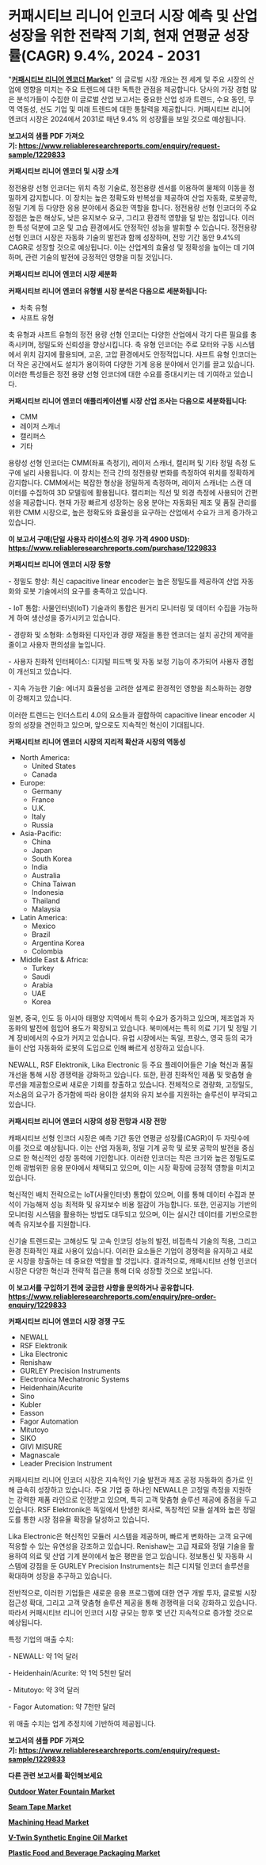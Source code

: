<p><h1>커패시티브 리니어 인코더 시장 예측 및 산업 성장을 위한 전략적 기회, 현재 연평균 성장률(CAGR) 9.4%, 2024 - 2031</h1></p><p>"<strong><a href="https://www.reliableresearchreports.com/capacitive-linear-encoder-r1229833?utm_campaign=106&utm_medium=7&utm_source=Github&utm_content=ia&utm_term=30122024&utm_id=capacitive-linear-encoder">커패시티브 리니어 엔코더 Market</a></strong>" 의 글로벌 시장 개요는 전 세계 및 주요 시장의 산업에 영향을 미치는 주요 트렌드에 대한 독특한 관점을 제공합니다. 당사의 가장 경험 많은 분석가들이 수집한 이 글로벌 산업 보고서는 중요한 산업 성과 트렌드, 수요 동인, 무역 역동성, 선도 기업 및 미래 트렌드에 대한 통찰력을 제공합니다. 커패시티브 리니어 엔코더 시장은 2024에서 2031로 매년 9.4% 의 성장률을 보일 것으로 예상됩니다.&nbsp;</p>
<p><strong>보고서의 샘플 PDF 가져오기:&nbsp;<a href="https://www.reliableresearchreports.com/enquiry/request-sample/1229833?utm_campaign=106&utm_medium=7&utm_source=Github&utm_content=ia&utm_term=30122024&utm_id=capacitive-linear-encoder">https://www.reliableresearchreports.com/enquiry/request-sample/1229833</a></strong></p>
<p><strong>커패시티브 리니어 엔코더 및 시장 소개</strong></p>
<p><p>정전용량 선형 인코더는 위치 측정 기술로, 정전용량 센서를 이용하여 물체의 이동을 정밀하게 감지합니다. 이 장치는 높은 정확도와 반복성을 제공하여 산업 자동화, 로봇공학, 정밀 기계 등 다양한 응용 분야에서 중요한 역할을 합니다. 정전용량 선형 인코더의 주요 장점은 높은 해상도, 낮은 유지보수 요구, 그리고 환경적 영향을 덜 받는 점입니다. 이러한 특성 덕분에 고온 및 고습 환경에서도 안정적인 성능을 발휘할 수 있습니다. 정전용량 선형 인코더 시장은 자동화 기술의 발전과 함께 성장하며, 전망 기간 동안 9.4%의 CAGR로 성장할 것으로 예상됩니다. 이는 산업계의 효율성 및 정확성을 높이는 데 기여하며, 관련 기술의 발전에 긍정적인 영향을 미칠 것입니다.</p></p>
<p><strong>커패시티브 리니어 엔코더 시장 세분화</strong></p>
<p><strong>커패시티브 리니어 엔코더 유형별 시장 분석은 다음으로 세분화됩니다:</strong></p>
<p><ul><li>차축 유형</li><li>샤프트 유형</li></ul></p>
<p><p>축 유형과 샤프트 유형의 정전 용량 선형 인코더는 다양한 산업에서 각기 다른 필요를 충족시키며, 정밀도와 신뢰성을 향상시킵니다. 축 유형 인코더는 주로 모터와 구동 시스템에서 위치 감지에 활용되며, 고온, 고압 환경에서도 안정적입니다. 샤프트 유형 인코더는 더 작은 공간에서도 설치가 용이하여 다양한 기계 응용 분야에서 인기를 끌고 있습니다. 이러한 특성들은 정전 용량 선형 인코더에 대한 수요를 증대시키는 데 기여하고 있습니다.</p></p>
<p><strong>커패시티브 리니어 엔코더 애플리케이션별 시장 산업 조사는 다음으로 세분화됩니다:</strong></p>
<p><ul><li>CMM</li><li>레이저 스캐너</li><li>캘리퍼스</li><li>기타</li></ul></p>
<p><p>용량성 선형 인코더는 CMM(좌표 측정기), 레이저 스캐너, 캘리퍼 및 기타 정밀 측정 도구에 널리 사용됩니다. 이 장치는 전극 간의 정전용량 변화를 측정하여 위치를 정확하게 감지합니다. CMM에서는 복잡한 형상을 정밀하게 측정하며, 레이저 스캐너는 스캔 데이터를 수집하여 3D 모델링에 활용됩니다. 캘리퍼는 직선 및 외경 측정에 사용되어 간편성을 제공합니다. 현재 가장 빠르게 성장하는 응용 분야는 자동화된 제조 및 품질 관리를 위한 CMM 시장으로, 높은 정확도와 효율성을 요구하는 산업에서 수요가 크게 증가하고 있습니다.</p></p>
<p><strong>이 보고서 구매(단일 사용자 라이센스의 경우 가격 4900 USD): <a href="https://www.reliableresearchreports.com/purchase/1229833?utm_campaign=106&utm_medium=7&utm_source=Github&utm_content=ia&utm_term=30122024&utm_id=capacitive-linear-encoder">https://www.reliableresearchreports.com/purchase/1229833</a></strong></p>
<p><strong>커패시티브 리니어 엔코더 시장 동향</strong></p>
<p><p>- 정밀도 향상: 최신 capacitive linear encoder는 높은 정밀도를 제공하여 산업 자동화와 로봇 기술에서의 요구를 충족하고 있습니다.</p><p>- IoT 통합: 사물인터넷(IoT) 기술과의 통합은 원거리 모니터링 및 데이터 수집을 가능하게 하여 생산성을 증가시키고 있습니다.</p><p>- 경량화 및 소형화: 소형화된 디자인과 경량 재질을 통한 엔코더는 설치 공간의 제약을 줄이고 사용자 편의성을 높입니다.</p><p>- 사용자 친화적 인터페이스: 디지털 피드백 및 자동 보정 기능이 추가되어 사용자 경험이 개선되고 있습니다.</p><p>- 지속 가능한 기술: 에너지 효율성을 고려한 설계로 환경적인 영향을 최소화하는 경향이 강해지고 있습니다.</p><p>이러한 트렌드는 인더스트리 4.0의 요소들과 결합하여 capacitive linear encoder 시장의 성장을 견인하고 있으며, 앞으로도 지속적인 혁신이 기대됩니다.</p></p>
<p><strong>커패시티브 리니어 엔코더 시장의 지리적 확산과 시장의 역동성</strong></p>
<p><ul>
    <li>
        North America:
        <ul>
            <li>United States</li>
            <li>Canada</li>
        </ul>
    </li>
    <li>
        Europe:
        <ul>
            <li>Germany</li>
            <li>France</li>
            <li>U.K.</li>
            <li>Italy</li>
            <li>Russia</li>
        </ul>
    </li>
    <li>
        Asia-Pacific:
        <ul>
            <li>China</li>
            <li>Japan</li>
            <li>South Korea</li>
            <li>India</li>
            <li>Australia</li>
            <li>China Taiwan</li>
            <li>Indonesia</li>
            <li>Thailand</li>
            <li>Malaysia</li>
        </ul>
    </li>
    <li>
        Latin America:
        <ul>
            <li>Mexico</li>
            <li>Brazil</li>
            <li>Argentina Korea</li>
            <li>Colombia</li>
        </ul>
    </li>
    <li>
        Middle East & Africa:
        <ul>
            <li>Turkey</li>
            <li>Saudi</li>
            <li>Arabia</li>
            <li>UAE</li>
            <li>Korea</li>
        </ul>
    </li>
    </ul></p>
<p><p>일본, 중국, 인도 등 아시아 태평양 지역에서 특히 수요가 증가하고 있으며, 제조업과 자동화의 발전에 힘입어 용도가 확장되고 있습니다. 북미에서는 특히 의료 기기 및 정밀 기계 장비에서의 수요가 커지고 있습니다. 유럽 시장에서는 독일, 프랑스, 영국 등의 국가들이 산업 자동화와 로봇의 도입으로 인해 빠르게 성장하고 있습니다. </p><p>NEWALL, RSF Elektronik, Lika Electronic 등 주요 플레이어들은 기술 혁신과 품질 개선을 통해 시장 경쟁력을 강화하고 있습니다. 또한, 환경 친화적인 제품 및 맞춤형 솔루션을 제공함으로써 새로운 기회를 창출하고 있습니다. 전체적으로 경량화, 고정밀도, 저소음의 요구가 증가함에 따라 용이한 설치와 유지 보수를 지원하는 솔루션이 부각되고 있습니다.</p></p>
<p><strong>커패시티브 리니어 엔코더 시장의 성장 전망과 시장 전망</strong></p>
<p><p>캐패시티브 선형 인코더 시장은 예측 기간 동안 연평균 성장률(CAGR)이 두 자릿수에 이를 것으로 예상됩니다. 이는 산업 자동화, 정밀 기계 공학 및 로봇 공학의 발전을 중심으로 한 혁신적인 성장 동력에 기인합니다. 이러한 인코더는 작은 크기와 높은 정밀도로 인해 광범위한 응용 분야에서 채택되고 있으며, 이는 시장 확장에 긍정적 영향을 미치고 있습니다.</p><p>혁신적인 배치 전략으로는 IoT(사물인터넷) 통합이 있으며, 이를 통해 데이터 수집과 분석이 가능해져 성능 최적화 및 유지보수 비용 절감이 가능합니다. 또한, 인공지능 기반의 모니터링 시스템을 활용하는 방법도 대두되고 있으며, 이는 실시간 데이터를 기반으로한 예측 유지보수를 지원합니다.</p><p>신기술 트렌드로는 고해상도 및 고속 인코딩 성능의 발전, 비접촉식 기술의 적용, 그리고 환경 친화적인 재료 사용이 있습니다. 이러한 요소들은 기업이 경쟁력을 유지하고 새로운 시장을 창출하는 데 중요한 역할을 할 것입니다. 결과적으로, 캐패시티브 선형 인코더 시장은 다양한 혁신과 전략적 접근을 통해 더욱 성장할 것으로 보입니다.</p></p>
<p><strong>이 보고서를 구입하기 전에 궁금한 사항을 문의하거나 공유합니다. <a href="https://www.reliableresearchreports.com/enquiry/pre-order-enquiry/1229833?utm_campaign=106&utm_medium=7&utm_source=Github&utm_content=ia&utm_term=30122024&utm_id=capacitive-linear-encoder">https://www.reliableresearchreports.com/enquiry/pre-order-enquiry/1229833</a></strong></p>
<p><strong>커패시티브 리니어 엔코더 시장 경쟁 구도</strong></p>
<p><ul><li>NEWALL</li><li>RSF Elektronik</li><li>Lika Electronic</li><li>Renishaw</li><li>GURLEY Precision Instruments</li><li>Electronica Mechatronic Systems</li><li>Heidenhain/Acurite</li><li>Sino</li><li>Kubler</li><li>Easson</li><li>Fagor Automation</li><li>Mitutoyo</li><li>SIKO</li><li>GIVI MISURE</li><li>Magnascale</li><li>Leader Precision Instrument</li></ul></p>
<p><p>커패시티브 리니어 인코더 시장은 지속적인 기술 발전과 제조 공정 자동화의 증가로 인해 급속히 성장하고 있습니다. 주요 기업 중 하나인 NEWALL은 고정밀 측정을 지원하는 강력한 제품 라인으로 인정받고 있으며, 특히 고객 맞춤형 솔루션 제공에 중점을 두고 있습니다. RSF Elektronik은 독일에서 탄생한 회사로, 독창적인 모듈 설계와 높은 정밀도를 통한 시장 점유율 확장을 달성하고 있습니다.</p><p>Lika Electronic은 혁신적인 모듈러 시스템을 제공하며, 빠르게 변화하는 고객 요구에 적응할 수 있는 유연성을 강조하고 있습니다. Renishaw는 고급 재료와 정밀 기술을 활용하여 의료 및 산업 기계 분야에서 높은 평판을 얻고 있습니다. 정보통신 및 자동화 시스템에 강점을 둔 GURLEY Precision Instruments는 최근 디지털 인코더 솔루션을 확대하며 성장을 추구하고 있습니다.</p><p>전반적으로, 이러한 기업들은 새로운 응용 프로그램에 대한 연구 개발 투자, 글로벌 시장 접근성 확대, 그리고 고객 맞춤형 솔루션 제공을 통해 경쟁력을 더욱 강화하고 있습니다. 따라서 커패시티브 리니어 인코더 시장 규모는 향후 몇 년간 지속적으로 증가할 것으로 예상됩니다.</p><p>특정 기업의 매출 수치:</p><p>- NEWALL: 약 1억 달러</p><p>- Heidenhain/Acurite: 약 1억 5천만 달러</p><p>- Mitutoyo: 약 3억 달러</p><p>- Fagor Automation: 약 7천만 달러</p><p>위 매출 수치는 업계 추정치에 기반하여 제공됩니다.</p></p>
<p><strong>보고서의 샘플 PDF 가져오기:&nbsp;<a href="https://www.reliableresearchreports.com/enquiry/request-sample/1229833?utm_campaign=106&utm_medium=7&utm_source=Github&utm_content=ia&utm_term=30122024&utm_id=capacitive-linear-encoder">https://www.reliableresearchreports.com/enquiry/request-sample/1229833</a></strong></p>
<p><strong></strong></p>
<p><strong></strong></p>
<p><strong></strong></p>
<p><strong></strong></p>
<p><strong>다른 관련 보고서를 확인해보세요</strong></p>
<p><strong><p><a href="https://github.com/ParvinKhatun77/Market-Research-Report-List-1/blob/main/outdoor-water-fountain-market.md?utm_campaign=106&utm_medium=7&utm_source=Github&utm_content=ia&utm_term=30122024&utm_id=capacitive-linear-encoder">Outdoor Water Fountain Market</a></p><p><a href="https://github.com/tanekacalderon743/Market-Research-Report-List-1/blob/main/seam-tape-market.md?utm_campaign=106&utm_medium=7&utm_source=Github&utm_content=ia&utm_term=30122024&utm_id=capacitive-linear-encoder">Seam Tape Market</a></p><p><a href="https://github.com/DixieGrimes/Market-Research-Report-List-1/blob/main/machining-head-market.md?utm_campaign=106&utm_medium=7&utm_source=Github&utm_content=ia&utm_term=30122024&utm_id=capacitive-linear-encoder">Machining Head Market</a></p><p><a href="https://github.com/abbislposival/Market-Research-Report-List-1/blob/main/v-twin-synthetic-engine-oil-market.md?utm_campaign=106&utm_medium=7&utm_source=Github&utm_content=ia&utm_term=30122024&utm_id=capacitive-linear-encoder">V-Twin Synthetic Engine Oil Market</a></p><p><a href="https://github.com/stephaniwo144/Market-Research-Report-List-1/blob/main/plastic-food-and-beverage-packaging-market.md?utm_campaign=106&utm_medium=7&utm_source=Github&utm_content=ia&utm_term=30122024&utm_id=capacitive-linear-encoder">Plastic Food and Beverage Packaging Market</a></p></strong></p>
<p></p>